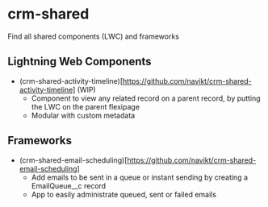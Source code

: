 # crm-shared

Find all shared components (LWC) and frameworks

## Lightning Web Components

- (crm-shared-activity-timeline)[https://github.com/navikt/crm-shared-activity-timeline] (WIP)
  - Component to view any related record on a parent record, by putting the LWC on the parent flexipage
  - Modular with custom metadata

## Frameworks

- (crm-shared-email-scheduling)[https://github.com/navikt/crm-shared-email-scheduling]
  - Add emails to be sent in a queue or instant sending by creating a EmailQueue__c record
  - App to easily administrate queued, sent or failed emails
